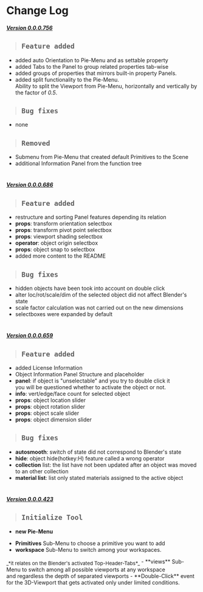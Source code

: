 # Change Log

##### [Version 0.0.0.756]()

>## `Feature added`

  - added auto Orientation to Pie-Menu and as settable property
  - added Tabs to the Panel to group related properties tab-wise
  - added groups of properties that mirrors built-in property Panels.
  - added split functionality to the Pie-Menu.<br />Ability to split the Viewport from Pie-Menu, horizontally and vertically by the factor of _0.5_.

>## `Bug fixes`

- none

>## `Removed`
  - Submenu from Pie-Menu that created default Primitives to the Scene
  - additional Information Panel from the function tree


#

##### [Version 0.0.0.686]()

>## `Feature added`

- restructure and sorting Panel features depending its relation
- **props**: transform orientation selectbox
- **props**: transform pivot point selectbox
- **props**: viewport shading selectbox
- **operator**: object origin selectbox
- **props**: object snap to selectbox
- added more content to the README

>## `Bug fixes`

* hidden objects have been took into account on double click
* alter loc/rot/scale/dim of the selected object did not affect Blender's state
* scale factor calculation was not carried out on the new dimensions
* selectboxes were expanded by default

#

##### [Version 0.0.0.659]()

>## `Feature added`

- added License Information
- Object Information Panel Structure and placeholder
- **panel**: if object is "unselectable" and you try to double click it<br />
  you will be questioned whether to activate the object or not.
- **info**: vert/edge/face count for selected object
- **props**: object location slider
- **props**: object rotation slider
- **props**: object scale slider
- **props**: object dimension slider

>## `Bug fixes`

- **autosmooth**: switch of state did not correspond to Blender's state
- **hide**: object hide(hotkey:H) feature called a wrong operator
- **collection** list: the list have not been updated after an object was moved to an other collection
- **material list**: list only stated materials assigned to the active object 

#

##### [Version 0.0.0.423]()
>## `Initialize Tool`

* __new Pie-Menu__
- **Primitives** Sub-Menu to choose a primitive you want to add
- **workspace** Sub-Menu to switch among your workspaces.<br>
<sub style="font-size:13px">
_*it relates on the Blender's activated Top-Header-Tabs*_
</sub>
- **views** Sub-Menu to switch among all possible viewports at any workspace<br>and regardless the depth of separated viewports
- **Double-Click** event for the 3D-Viewport that gets activated only under limited conditions.
